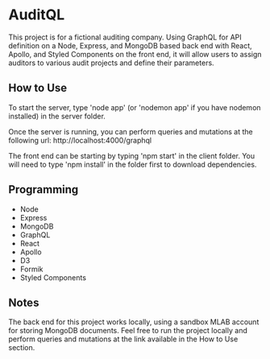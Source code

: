 # AuditQL
This project is for a fictional auditing company. Using GraphQL for API definition on a Node, Express, and MongoDB based back end with React, Apollo, and Styled Components on the front end, it will allow users to assign auditors to various audit projects and define their parameters.

## How to Use
To start the server, type 'node app' (or 'nodemon app' if you have nodemon installed) in the server folder.

Once the server is running, you can perform queries and mutations at the following url: http://localhost:4000/graphql

The front end can be starting by typing 'npm start' in the client folder. You will need to type 'npm install' in the folder first to download dependencies.

## Programming
* Node
* Express
* MongoDB
* GraphQL
* React
* Apollo
* D3
* Formik
* Styled Components

## Notes
The back end for this project works locally, using a sandbox MLAB account for storing MongoDB documents. Feel free to run the project locally and perform queries and mutations at the link available in the How to Use section.